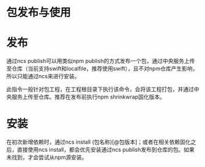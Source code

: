# 包发布与使用

# 发布

通过ncs publish可以用类似npm publish的方式发布一个包，通过中央服务上传至仓库（当前支持swift和localfile，推荐使用swift），且不对npm仓库产生影响，所以只能通过ncs来进行安装。

此指令一般针对包工程，在工程根目录下执行该命令，会将该工程打包，并通过中央服务上传至仓库。推荐在发布前执行npm shrinkwrap固化版本。

# 安装

在初次新增依赖时，通过ncs install (包名称)[@包版本]；或者在相关依赖固化之后，直接使用ncs install，都会优先安装通过ncs publish发布到仓库的包。如果未找到，才会尝试从npm源安装。
